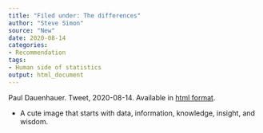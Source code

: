 ```yaml
---
title: "Filed under: The differences"
author: "Steve Simon"
source: "New"
date: 2020-08-14
categories:
- Recommendation
tags:
- Human side of statistics
output: html_document
---
```


Paul Dauenhauer. Tweet, 2020-08-14. Available in [html format](https://twitter.com/pauldauenhauer/status/1294431840858705921).

<!---More--->

+ A cute image that starts with data, information, knowledge, insight, and wisdom.
